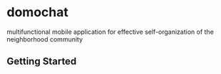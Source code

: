 # domochat

multifunctional mobile application
for effective self-organization of the neighborhood community

## Getting Started

